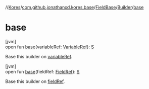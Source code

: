 //[Kores](../../../../index.md)/[com.github.jonathanxd.kores.base](../../index.md)/[FieldBase](../index.md)/[Builder](index.md)/[base](base.md)

# base

[jvm]\
open fun [base](base.md)(variableRef: [VariableRef](../../../com.github.jonathanxd.kores.common/-variable-ref/index.md)): [S](index.md)

Base this builder on [variableRef](base.md).

[jvm]\
open fun [base](base.md)(fieldRef: [FieldRef](../../../com.github.jonathanxd.kores.common/-field-ref/index.md)): [S](index.md)

Base this builder on [fieldRef](base.md).
